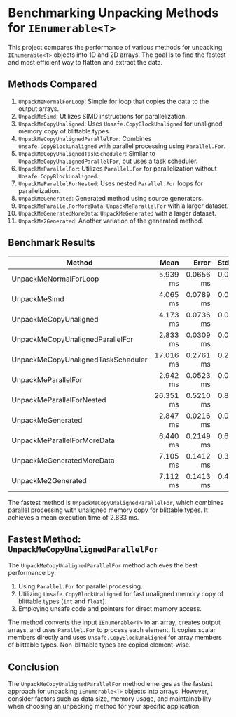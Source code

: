 
# Benchmarking Unpacking Methods for `IEnumerable<T>`

This project compares the performance of various methods for unpacking `IEnumerable<T>` objects into 1D and 2D arrays. The goal is to find the fastest and most efficient way to flatten and extract the data.

## Methods Compared

1. `UnpackMeNormalForLoop`: Simple for loop that copies the data to the output arrays.
2. `UnpackMeSimd`: Utilizes SIMD instructions for parallelization.
3. `UnpackMeCopyUnaligned`: Uses `Unsafe.CopyBlockUnaligned` for unaligned memory copy of blittable types.
4. `UnpackMeCopyUnalignedParallelFor`: Combines `Unsafe.CopyBlockUnaligned` with parallel processing using `Parallel.For`.
5. `UnpackMeCopyUnalignedTaskScheduler`: Similar to `UnpackMeCopyUnalignedParallelFor`, but uses a task scheduler.
6. `UnpackMeParallelFor`: Utilizes `Parallel.For` for parallelization without `Unsafe.CopyBlockUnaligned`.
7. `UnpackMeParallelForNested`: Uses nested `Parallel.For` loops for parallelization.
8. `UnpackMeGenerated`: Generated method using source generators.
9. `UnpackMeParallelForMoreData`: `UnpackMeParallelFor` with a larger dataset.
10. `UnpackMeGeneratedMoreData`: `UnpackMeGenerated` with a larger dataset.
11. `UnpackMe2Generated`: Another variation of the generated method.

## Benchmark Results

| Method                            | Mean      | Error     | StdDev    | Median    |
|-----------------------------------|----------:|----------:|----------:|----------:|
| UnpackMeNormalForLoop             | 5.939 ms  | 0.0656 ms | 0.0581 ms | 5.944 ms  |
| UnpackMeSimd                      | 4.065 ms  | 0.0789 ms | 0.0811 ms | 4.062 ms  |
| UnpackMeCopyUnaligned             | 4.173 ms  | 0.0736 ms | 0.0688 ms | 4.163 ms  |
| UnpackMeCopyUnalignedParallelFor  | 2.833 ms  | 0.0309 ms | 0.0289 ms | 2.836 ms  |
| UnpackMeCopyUnalignedTaskScheduler| 17.016 ms | 0.2761 ms | 0.2583 ms | 16.920 ms |
| UnpackMeParallelFor               | 2.942 ms  | 0.0523 ms | 0.0463 ms | 2.931 ms  |
| UnpackMeParallelForNested         | 26.351 ms | 0.5210 ms | 0.8560 ms | 26.280 ms |
| UnpackMeGenerated                 | 2.847 ms  | 0.0216 ms | 0.0202 ms | 2.852 ms  |
| UnpackMeParallelForMoreData       | 6.440 ms  | 0.2149 ms | 0.6338 ms | 6.340 ms  |
| UnpackMeGeneratedMoreData         | 7.105 ms  | 0.1412 ms | 0.3960 ms | 7.194 ms  |
| UnpackMe2Generated                | 7.112 ms  | 0.1413 ms | 0.4100 ms | 7.225 ms  |

The fastest method is `UnpackMeCopyUnalignedParallelFor`, which combines parallel processing with unaligned memory copy for blittable types. It achieves a mean execution time of 2.833 ms.

## Fastest Method: `UnpackMeCopyUnalignedParallelFor`

The `UnpackMeCopyUnalignedParallelFor` method achieves the best performance by:

1. Using `Parallel.For` for parallel processing.
2. Utilizing `Unsafe.CopyBlockUnaligned` for fast unaligned memory copy of blittable types (`int` and `float`).
3. Employing unsafe code and pointers for direct memory access.

The method converts the input `IEnumerable<T>` to an array, creates output arrays, and uses `Parallel.For` to process each element. It copies scalar members directly and uses `Unsafe.CopyBlockUnaligned` for array members of blittable types. Non-blittable types are copied element-wise.

## Conclusion

The `UnpackMeCopyUnalignedParallelFor` method emerges as the fastest approach for unpacking `IEnumerable<T>` objects into arrays. However, consider factors such as data size, memory usage, and maintainability when choosing an unpacking method for your specific application.
